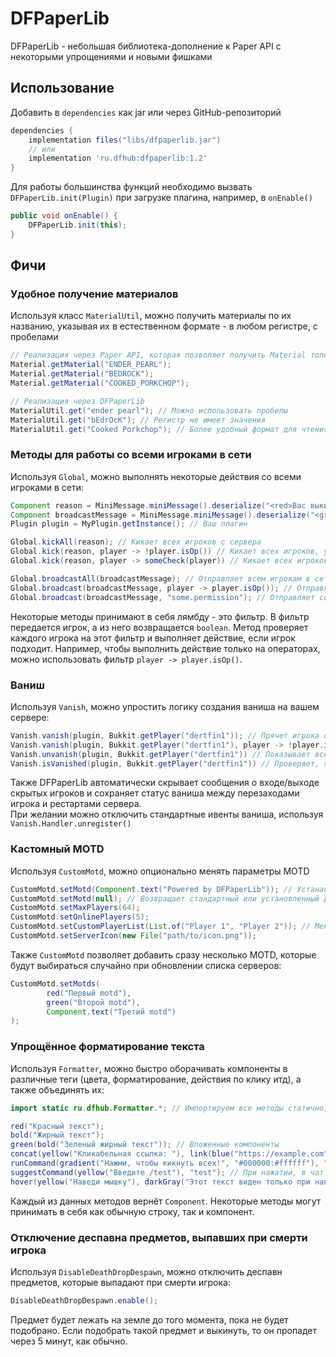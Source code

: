 # DFPaperLib
DFPaperLib - небольшая библиотека-дополнение к Paper API с некоторыми упрощениями и новыми фишками

## Использование
Добавить в `dependencies` как jar или через GitHub-репозиторий
```groovy
dependencies {
    implementation files("libs/dfpaperlib.jar")
    // или
    implementation 'ru.dfhub:dfpaperlib:1.2'
}
```

Для работы большинства функций необходимо вызвать `DFPaperLib.init(Plugin)` при загрузке плагина, например, в `onEnable()`
```java
public void onEnable() {
    DFPaperLib.init(this);
}
```

## Фичи
### Удобное получение материалов
Используя класс `MaterialUtil`, можно получить материалы по их названию, указывая их в естественном формате - в любом регистре, с пробелами
```java
// Реализация через Paper API, которая позволяет получить Material только в том случае, если название указано в приведённом ниже формате
Material.getMaterial("ENDER_PEARL");
Material.getMaterial("BEDROCK");
Material.getMaterial("COOKED_PORKCHOP");

// Реализация через DFPaperLib
MaterialUtil.get("ender pearl"); // Можно использовать пробелы
MaterialUtil.get("bEdrOcK"); // Регистр не имеет значения
MaterialUtil.get("Cooked Porkchop"); // Более удобный формат для чтения
```

### Методы для работы со всеми игроками в сети
Используя `Global`, можно выполнять некоторые действия со всеми игроками в сети:

```java
Component reason = MiniMessage.miniMessage().deserialize("<red>Вас выкинули с сервера!</red>");
Component broadcastMessage = MiniMessage.miniMessage().deserialize("<green>Powered by <yellow>DFPaperLib</yellow>!</green>");
Plugin plugin = MyPlugin.getInstance(); // Ваш плагин

Global.kickAll(reason); // Кикает всех игроков с сервера
Global.kick(reason, player -> !player.isOp()) // Кикает всех игроков, у которых нет роли оператора
Global.kick(reason, player -> someCheck(player)) // Кикает всех игроков по определенному условию

Global.broadcastAll(broadcastMessage); // Отправляет всем игрокам в сети сообщение
Global.broadcast(broadcastMessage, player -> player.isOp()); // Отправляет всем игрокам в сети сообщение, у которых есть роли оператора
Global.broadcast(broadcastMessage, "some.permission"); // Отправляет сообщение всем игрокам, у которых есть пермишен "some.permission"
```

Некоторые методы принимают в себя лямбду - это фильтр. В фильтр передается игрок, а из него возвращается `boolean`. 
Метод проверяет каждого игрока на этот фильтр и выполняет действие, если игрок подходит. Например, чтобы выполнить действие
только на операторах, можно использовать фильтр `player -> player.isOp()`.

### Ваниш
Используя `Vanish`, можно упростить логику создания ваниша на вашем сервере:
```java
Vanish.vanish(plugin, Bukkit.getPlayer("dertfin1")); // Прячет игрока dertfin1 от всех остальных игроков
Vanish.vanish(plugin, Bukkit.getPlayer("dertfin1"), player -> !player.isOp()); // Прячет игрока dertfin1 от всех игроков, кроме операторов
Vanish.unvanish(plugin, Bukkit.getPlayer("dertfin1")) // Показывает всем игрока dertfin1
Vanish.isVanished(plugin, Bukkit.getPlayer("dertfin1")) // Проверяет, является ли игрок dertfin1 ванишем
```

Также DFPaperLib автоматически скрывает сообщения о входе/выходе скрытых игроков и сохраняет статус ваниша между перезаходами игрока и рестартами сервера.  
При желании можно отключить стандартные ивенты ваниша, используя `Vanish.Handler.unregister()`

### Кастомный MOTD
Используя `CustomMotd`, можно опционально менять параметры MOTD
```java
CustomMotd.setMotd(Component.text("Powered by DFPaperLib")); // Устанавливает новое описание сервера
CustomMotd.setMotd(null); // Возвращает стандартный или установленный другим плагином MOTD
CustomMotd.setMaxPlayers(64);
CustomMotd.setOnlinePlayers(5);
CustomMotd.setCustomPlayerList(List.of("Player 1", "Player 2")); // Меняет строки в списке онлайн-игроков
CustomMotd.setServerIcon(new File("path/to/icon.png"));
```

Также `CustomMotd` позволяет добавить сразу несколько MOTD, которые будут выбираться случайно при обновлении списка серверов:
```java
CustomMotd.setMotds(
        red("Первый motd"),
        green("Второй motd"),
        Component.text("Третий motd")
);
```

### Упрощённое форматирование текста
Используя `Formatter`, можно быстро оборачивать компоненты в различные теги (цвета, форматирование, действия по клику итд), а также объединять их:
```java
import static ru.dfhub.Formatter.*; // Импортируем все методы статично, чтобы каждый раз не указывать класс Formatter

red("Красный текст");
bold("Жирный текст");
green(bold("Зеленый жирный текст")); // Вложенные компоненты
concat(yellow("Кликабельная ссылка: "), link(blue("https://example.com"))); // Объединение двух компонентов
runCommand(gradient("Нажми, чтобы кикнуть всех!", "#000000:#ffffff"), "kick @a"); // Кликабельная команда
suggestCommand(yellow("Введите /test"), "test"); // При нажатии, в чат вставится команда /test, но не отправится
hover(yellow("Наведи мышку"), darkGray("Этот текст виден только при наведении")); // Текст при наведении мышки
```
Каждый из данных методов вернёт `Component`. Некоторые методы могут принимать в себя как обычную строку, так и компонент.

### Отключение деспавна предметов, выпавших при смерти игрока
Используя `DisableDeathDropDespawn`, можно отключить деспавн предметов, которые выпадают при смерти игрока:
```java
DisableDeathDropDespawn.enable();
```

Предмет будет лежать на земле до того момента, пока не будет подобрано. Если подобрать такой предмет и выкинуть, то он
пропадет через 5 минут, как обычно.
